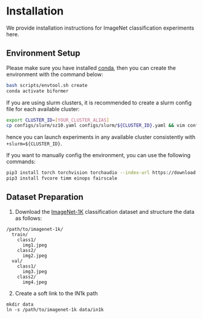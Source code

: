 # Installation

We provide installation instructions for ImageNet classification experiments here.

## Environment Setup

Please make sure you have installed [conda](https://docs.conda.io/projects/conda/en/stable/), then you can create the environment with the command below:

```bash
bash scripts/envtool.sh create
conda activate biformer
```

If you are using slurm clusters, it is recommended to create a slurm config file for each available cluster:

```bash
export CLUSTER_ID=[YOUR_CLUSTER_ALIAS]
cp configs/slurm/sz10.yaml configs/slurm/${CLUSTER_ID}.yaml && vim configs/slurm/${CLUSTER_ID}.yaml
```
hence you can launch experiments in any available cluster consistently with `+slurm=${CLUSTER_ID}`.

If you want to manually config the environment, you can use the following commands:

```bash
pip3 install torch torchvision torchaudio --index-url https://download.pytorch.org/whl/cu121
pip3 install fvcore timm einops fairscale
````

## Dataset Preparation

1. Download the [ImageNet-1K](http://image-net.org/) classification dataset and structure the data as follows:
```
/path/to/imagenet-1k/
  train/
    class1/
      img1.jpeg
    class2/
      img2.jpeg
  val/
    class1/
      img3.jpeg
    class2/
      img4.jpeg
```

2. Create a soft link to the IN1k path
```
mkdir data
ln -s /path/to/imagenet-1k data/in1k
```

